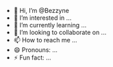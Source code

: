 - 👋 Hi, I’m @Bezzyne
- 👀 I’m interested in ...
- 🌱 I’m currently learning ...
- 💞️ I’m looking to collaborate on ...
- 📫 How to reach me ...
- 😄 Pronouns: ...
- ⚡ Fun fact: ...

<!---
Bezzyne/Bezzyne is a ✨ special ✨ repository because its `README.md` (this file) appears on your GitHub profile.
You can click the Preview link to take a look at your changes.
--->
